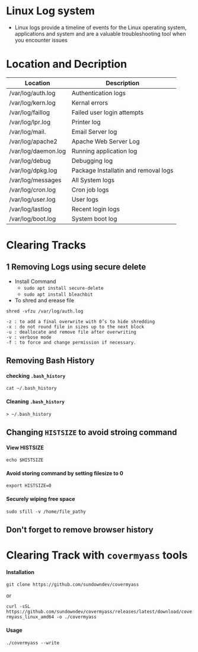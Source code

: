 # Linux Log system

- Linux logs provide a timeline of events for the Linux operating system, applications and system and are a valuable troubleshooting tool when you encounter issues

# Location and Decription


|       Location			|	  Description           |
|		------				|	 ----------	            |
|/var/log/auth.log			| Authentication logs       |
|/var/log/kern.log			| Kernal errors         	|
|/var/log/faillog			| Failed user login attempts|
|/var/log/lpr.log			| Printer log               |
|/var/log/mail.			    | Email Server log			|
|/var/log/apache2			| Apache Web Server Log		|
|/var/log/daemon.log		| Running application log	|
|/var/log/debug				| Debugging log				|
|/var/log/dpkg.log			| Package Installatin and removal logs|
|/var/log/messages			| All System logs			|
|/var/log/cron.log			| Cron job logs				|
|/var/log/user.log			| User logs					|
|/var/log/lastlog			| Recent login logs			|
|/var/log/boot.log			| System boot log			|


# Clearing Tracks

## 1 Removing Logs using secure delete

- Install Command
	- `sudo apt install secure-delete`
	- `sudo apt install bleachbit`
- To shred and erease file

`shred -vfzu /var/log/auth.log`

```
-z : to add a final overwrite with 0’s to hide shredding
-x : do not round file in sizes up to the next block
-u : deallocate and remove file after overwriting
-v : verbose mode
-f : to force and change permission if necessary.
```





## Removing Bash History

#### checking `.bash_history`
`cat ~/.bash_history`

#### Cleaning `.bash_history`
`> ~/.bash_history`



## Changing `HISTSIZE` to avoid stroing command

#### View HISTSIZE
`echo $HISTSIZE`

#### Avoid storing command by setting filesize to 0

`export HISTSIZE=0`


#### Securely wiping free space

`sudo sfill -v /home/file_pathy`




## Don't forget to remove browser history

# Clearing Track with `covermyass` tools

#### Installation

`git clone https://github.com/sundowndev/covermyass`

or

`curl -sSL https://github.com/sundowndev/covermyass/releases/latest/download/covermyass_linux_amd64 -o ./covermyass`

#### Usage

`./covermyass --write`



